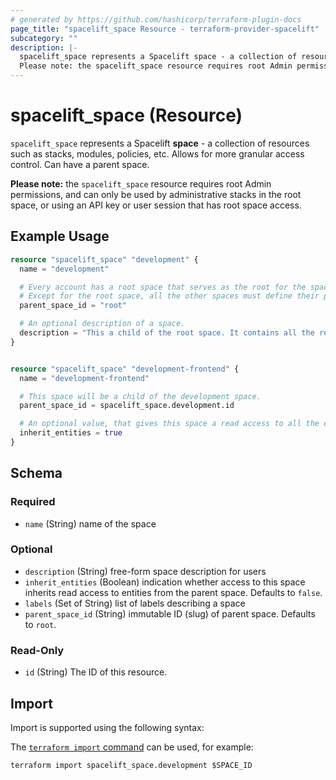 ```yaml
---
# generated by https://github.com/hashicorp/terraform-plugin-docs
page_title: "spacelift_space Resource - terraform-provider-spacelift"
subcategory: ""
description: |-
  spacelift_space represents a Spacelift space - a collection of resources such as stacks, modules, policies, etc. Allows for more granular access control. Can have a parent space.
  Please note: the spacelift_space resource requires root Admin permissions, and can only be used by administrative stacks in the root space, or using an API key or user session that has root space access.
---
```


# spacelift_space (Resource)

`spacelift_space` represents a Spacelift **space** - a collection of resources such as stacks, modules, policies, etc. Allows for more granular access control. Can have a parent space.

**Please note:** the `spacelift_space` resource requires root Admin permissions, and can only be used by administrative stacks in the root space, or using an API key or user session that has root space access.

## Example Usage

```terraform
resource "spacelift_space" "development" {
  name = "development"

  # Every account has a root space that serves as the root for the space tree.
  # Except for the root space, all the other spaces must define their parents.
  parent_space_id = "root"

  # An optional description of a space.
  description = "This a child of the root space. It contains all the resources common to the development infrastructure."
}


resource "spacelift_space" "development-frontend" {
  name = "development-frontend"

  # This space will be a child of the development space.
  parent_space_id = spacelift_space.development.id

  # An optional value, that gives this space a read access to all the entities that it's parent has access to.
  inherit_entities = true
}
```

<!-- schema generated by tfplugindocs -->
## Schema

### Required

- `name` (String) name of the space

### Optional

- `description` (String) free-form space description for users
- `inherit_entities` (Boolean) indication whether access to this space inherits read access to entities from the parent space. Defaults to `false`.
- `labels` (Set of String) list of labels describing a space
- `parent_space_id` (String) immutable ID (slug) of parent space. Defaults to `root`.

### Read-Only

- `id` (String) The ID of this resource.

## Import

Import is supported using the following syntax:

The [`terraform import` command](https://developer.hashicorp.com/terraform/cli/commands/import) can be used, for example:

```shell
terraform import spacelift_space.development $SPACE_ID
```
